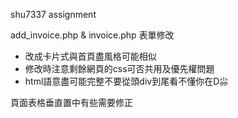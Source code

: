 shu7337 assignment

<!-- 先把功能做出來再來做最後的css好嗎大哥 -->

add_invoice.php & invoice.php 表單修改
* 改成卡片式與首頁盡風格可能相似
* 修改時注意剩餘網頁的css可否共用及優先權問題
* html語意盡可能完整不要從頭div到尾看不懂你在D尛


頁面表格垂直置中有些需要修正
